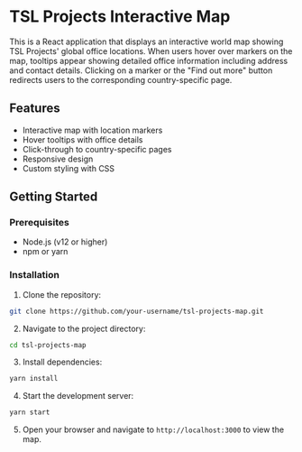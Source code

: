 # TSL Projects Interactive Map

This is a React application that displays an interactive world map showing TSL Projects' global office locations. When users hover over markers on the map, tooltips appear showing detailed office information including address and contact details. Clicking on a marker or the "Find out more" button redirects users to the corresponding country-specific page.

## Features

- Interactive map with location markers
- Hover tooltips with office details
- Click-through to country-specific pages
- Responsive design
- Custom styling with CSS

## Getting Started

### Prerequisites

- Node.js (v12 or higher)
- npm or yarn

### Installation

1. Clone the repository:

```bash
git clone https://github.com/your-username/tsl-projects-map.git
```

2. Navigate to the project directory:

```bash
cd tsl-projects-map
```

3. Install dependencies:

```bash
yarn install
```

4. Start the development server:

```bash
yarn start
```

5. Open your browser and navigate to `http://localhost:3000` to view the map.

